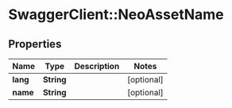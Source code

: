 # SwaggerClient::NeoAssetName

## Properties
Name | Type | Description | Notes
------------ | ------------- | ------------- | -------------
**lang** | **String** |  | [optional] 
**name** | **String** |  | [optional] 

